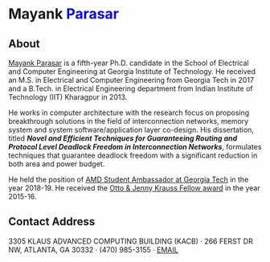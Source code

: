# Mayank <span style="color:blue">Parasar</span>

[//]: # "(![Drag Racing](profile2.jpg)"

[//]: # "[I'm an inline-style link with title](profile2.jpg)"

[//]: # "For full documentation visit [mkdocs.org](https://mkdocs.org)."
About
-------
[Mayank Parasar](profile2.jpg) is a fifth-year Ph.D. candidate in the School of Electrical and Computer Engineering at Georgia Institute of Technology. He received an M.S. in Electrical and Computer Engineering from Georgia Tech in 2017 and a B.Tech. in Electrical Engineering department from Indian Institute of Technology (IIT) Kharagpur in 2013.  

He works in computer architecture with the research focus on proposing breakthrough solutions in the field of interconnection networks, memory system and system software/application layer co-design. His dissertation, titled **_Novel and Efficient Techniques for Guaranteeing Routing and Protocol Level Deadlock Freedom in Interconnection Networks_**, formulates techniques that guarantee deadlock freedom with a significant reduction in both area and power budget. 

He held the position of <u>AMD Student Ambassador at Georgia Tech</u> in the year 2018-19. He received the <u>Otto & Jenny Krauss Fellow award</u> in the year 2015-16.


Contact Address
-------
3305 KLAUS ADVANCED COMPUTING BUILDING (KACB) · 266 FERST DR NW, ATLANTA, GA 30332 · (470) 985-3155 · [EMAIL](mailto:mparasar3@gatech.edu)
